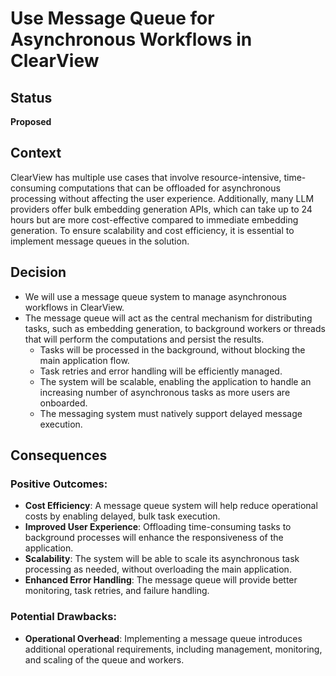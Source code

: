 # Use Message Queue for Asynchronous Workflows in ClearView

## Status
**Proposed**

## Context
ClearView has multiple use cases that involve resource-intensive, time-consuming computations that can be offloaded for asynchronous processing without affecting the user experience. Additionally, many LLM providers offer bulk embedding generation APIs, which can take up to 24 hours but are more cost-effective compared to immediate embedding generation. To ensure scalability and cost efficiency, it is essential to implement message queues in the solution.

## Decision
- We will use a message queue system to manage asynchronous workflows in ClearView.
- The message queue will act as the central mechanism for distributing tasks, such as embedding generation, to background workers or threads that will perform the computations and persist the results.
    - Tasks will be processed in the background, without blocking the main application flow.
    - Task retries and error handling will be efficiently managed.
    - The system will be scalable, enabling the application to handle an increasing number of asynchronous tasks as more users are onboarded.
    - The messaging system must natively support delayed message execution.

## Consequences
### Positive Outcomes:
- **Cost Efficiency**: A message queue system will help reduce operational costs by enabling delayed, bulk task execution.
- **Improved User Experience**: Offloading time-consuming tasks to background processes will enhance the responsiveness of the application.
- **Scalability**: The system will be able to scale its asynchronous task processing as needed, without overloading the main application.
- **Enhanced Error Handling**: The message queue will provide better monitoring, task retries, and failure handling.

### Potential Drawbacks:
- **Operational Overhead**: Implementing a message queue introduces additional operational requirements, including management, monitoring, and scaling of the queue and workers.
